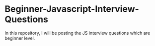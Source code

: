 # Beginner-Javascript-Interview-Questions
In this repository, I will be posting the JS interview questions which are beginner level.
